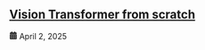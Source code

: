 
<div class="blog-post-header">
  <h2 class="post-title">
    <a href="/blog/vit.html">Vision Transformer from scratch</a>
  </h2>
  <p class="post-meta">
    <svg class="meta-icon" xmlns="http://www.w3.org/2000/svg" viewBox="0 0 448 512" width="1em" height="1em" fill="currentColor"><path d="M128 0c17.7 0 32 14.3 32 32V64H288V32c0-17.7 14.3-32 32-32s32 14.3 32 32V64h48c26.5 0 48 21.5 48 48v48H0V112C0 85.5 21.5 64 48 64H96V32c0-17.7 14.3-32 32-32zM0 192H448V464c0 26.5-21.5 48-48 48H48c-26.5 0-48-21.5-48-48V192zm64 80v32c0 8.8 7.2 16 16 16h32c8.8 0 16-7.2 16-16V272c0-8.8-7.2-16-16-16H80c-8.8 0-16 7.2-16 16zm128 0v32c0 8.8 7.2 16 16 16h32c8.8 0 16-7.2 16-16V272c0-8.8-7.2-16-16-16H208c-8.8 0-16 7.2-16 16zm144-16c-8.8 0-16 7.2-16 16v32c0 8.8 7.2 16 16 16h32c8.8 0 16-7.2 16-16V272c0-8.8-7.2-16-16-16H336zM64 400v32c0 8.8 7.2 16 16 16h32c8.8 0 16-7.2 16-16V400c0-8.8-7.2-16-16-16H80c-8.8 0-16 7.2-16 16zm144-16c-8.8 0-16 7.2-16 16v32c0 8.8 7.2 16 16 16h32c8.8 0 16-7.2 16-16V400c0-8.8-7.2-16-16-16H208zm112 16v32c0 8.8 7.2 16 16 16h32c8.8 0 16-7.2 16-16V400c0-8.8-7.2-16-16-16H336c-8.8 0-16 7.2-16 16z"/></svg>
    <time class="post-date" datetime="2025-04-02">April 2, 2025</time>
  </p>
  <span class="title-accent"></span>
</div>